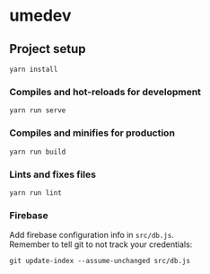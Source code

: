 # umedev

## Project setup
```
yarn install
```

### Compiles and hot-reloads for development
```
yarn run serve
```

### Compiles and minifies for production
```
yarn run build
```

### Lints and fixes files
```
yarn run lint
```
### Firebase
Add firebase configuration info in `src/db.js`.  
Remember to tell git to not track your credentials:
```
git update-index --assume-unchanged src/db.js
```
